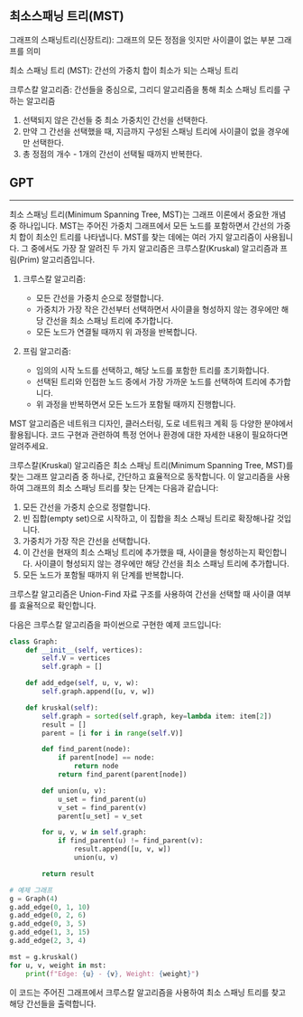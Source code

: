 ## 최소스패닝 트리(MST)

그래프의 스패닝트리(신장트리): 그래프의 모든 정점을 잇지만 사이클이 없는 부분 그래프를 의미

최소 스패닝 트리 (MST): 간선의 가중치 합이 최소가 되는 스패닝 트리

크루스칼 알고리즘: 간선들을 중심으로, 그리디 알고리즘을 통해 최소 스패닝 트리를 구하는 알고리즘

1. 선택되지 않은 간선들 중 최소 가중치인 간선을 선택한다.
2. 만약 그 간선을 선택했을 때, 지금까지 구성된 스패닝 트리에 사이클이 없을 경우에만 선택한다.
3. 총 정점의 개수 - 1개의 간선이 선택될 때까지 반복한다.




## GPT

---
최소 스패닝 트리(Minimum Spanning Tree, MST)는 그래프 이론에서 중요한 개념 중 하나입니다. MST는 주어진 가중치 그래프에서 모든 노드를 포함하면서 간선의 가중치 합이 최소인 트리를 나타냅니다. MST를 찾는 데에는 여러 가지 알고리즘이 사용됩니다. 그 중에서도 가장 잘 알려진 두 가지 알고리즘은 크루스칼(Kruskal) 알고리즘과 프림(Prim) 알고리즘입니다.

1. 크루스칼 알고리즘:
   - 모든 간선을 가중치 순으로 정렬합니다.
   - 가중치가 가장 작은 간선부터 선택하면서 사이클을 형성하지 않는 경우에만 해당 간선을 최소 스패닝 트리에 추가합니다.
   - 모든 노드가 연결될 때까지 위 과정을 반복합니다.

2. 프림 알고리즘:
   - 임의의 시작 노드를 선택하고, 해당 노드를 포함한 트리를 초기화합니다.
   - 선택된 트리와 인접한 노드 중에서 가장 가까운 노드를 선택하여 트리에 추가합니다.
   - 위 과정을 반복하면서 모든 노드가 포함될 때까지 진행합니다.

MST 알고리즘은 네트워크 디자인, 클러스터링, 도로 네트워크 계획 등 다양한 분야에서 활용됩니다. 코드 구현과 관련하여 특정 언어나 환경에 대한 자세한 내용이 필요하다면 알려주세요.

크루스칼(Kruskal) 알고리즘은 최소 스패닝 트리(Minimum Spanning Tree, MST)를 찾는 그래프 알고리즘 중 하나로, 간단하고 효율적으로 동작합니다. 이 알고리즘을 사용하여 그래프의 최소 스패닝 트리를 찾는 단계는 다음과 같습니다:

1. 모든 간선을 가중치 순으로 정렬합니다.
2. 빈 집합(empty set)으로 시작하고, 이 집합을 최소 스패닝 트리로 확장해나갈 것입니다.
3. 가중치가 가장 작은 간선을 선택합니다.
4. 이 간선을 현재의 최소 스패닝 트리에 추가했을 때, 사이클을 형성하는지 확인합니다. 사이클이 형성되지 않는 경우에만 해당 간선을 최소 스패닝 트리에 추가합니다.
5. 모든 노드가 포함될 때까지 위 단계를 반복합니다.

크루스칼 알고리즘은 Union-Find 자료 구조를 사용하여 간선을 선택할 때 사이클 여부를 효율적으로 확인합니다.

다음은 크루스칼 알고리즘을 파이썬으로 구현한 예제 코드입니다:

```python
class Graph:
    def __init__(self, vertices):
        self.V = vertices
        self.graph = []

    def add_edge(self, u, v, w):
        self.graph.append([u, v, w])

    def kruskal(self):
        self.graph = sorted(self.graph, key=lambda item: item[2])
        result = []
        parent = [i for i in range(self.V)]

        def find_parent(node):
            if parent[node] == node:
                return node
            return find_parent(parent[node])

        def union(u, v):
            u_set = find_parent(u)
            v_set = find_parent(v)
            parent[u_set] = v_set

        for u, v, w in self.graph:
            if find_parent(u) != find_parent(v):
                result.append([u, v, w])
                union(u, v)

        return result

# 예제 그래프
g = Graph(4)
g.add_edge(0, 1, 10)
g.add_edge(0, 2, 6)
g.add_edge(0, 3, 5)
g.add_edge(1, 3, 15)
g.add_edge(2, 3, 4)

mst = g.kruskal()
for u, v, weight in mst:
    print(f"Edge: {u} - {v}, Weight: {weight}")
```

이 코드는 주어진 그래프에서 크루스칼 알고리즘을 사용하여 최소 스패닝 트리를 찾고 해당 간선들을 출력합니다.